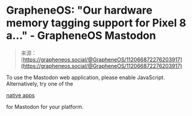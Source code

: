 <!--yml
category: 未分类
date: 2024-05-27 14:50:08
-->

# GrapheneOS: "Our hardware memory tagging support for Pixel 8 a…" - GrapheneOS Mastodon

> 来源：[https://grapheneos.social/@GrapheneOS/112066872276203917](https://grapheneos.social/@GrapheneOS/112066872276203917)

To use the Mastodon web application, please enable JavaScript. Alternatively, try one of the

[native apps](https://joinmastodon.org/apps)

for Mastodon for your platform.